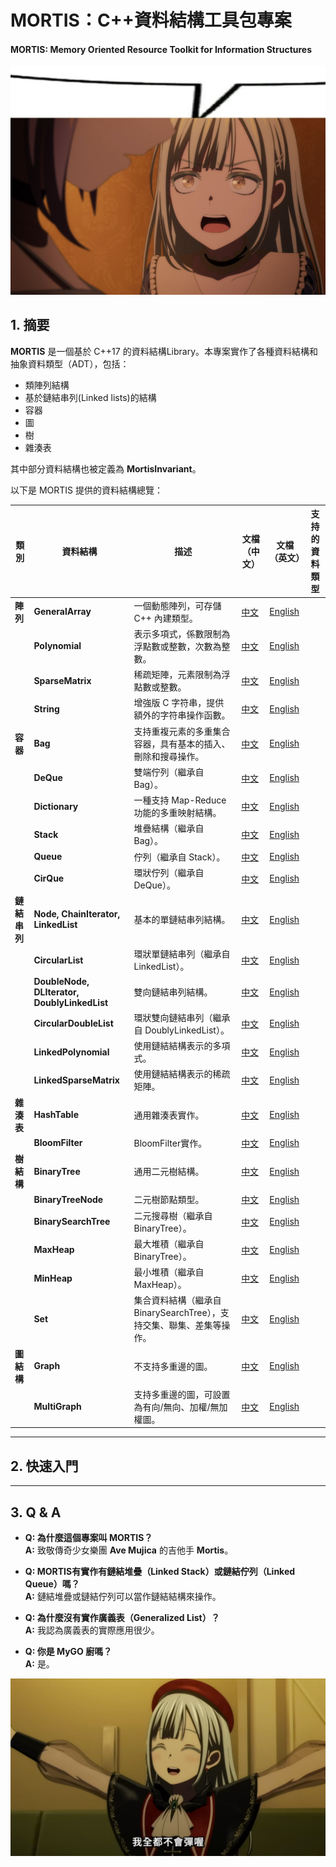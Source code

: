 # **MORTIS：C++資料結構工具包專案**
#### MORTIS: Memory Oriented Resource Toolkit for Information Structures

![image](./media/mortis.jpg)

## **1. 摘要**

**MORTIS** 是一個基於 C++17 的資料結構Library。本專案實作了各種資料結構和抽象資料類型（ADT），包括：

- 類陣列結構  
- 基於鏈結串列(Linked lists)的結構  
- 容器
- 圖
- 樹
- 雜湊表

其中部分資料結構也被定義為 **MortisInvariant**。

以下是 MORTIS 提供的資料結構總覽：

| **類別**  | **資料結構**       | **描述**                                                                                                                                         | **文檔（中文）**                      | **文檔（英文）**                      | **支持的資料類型** |
|-----------|------------------|-------------------------------------------------------------------------------------------------------------|---------------------------------|---------------------------------|-------------------------|
| **陣列**  | **GeneralArray**  | 一個動態陣列，可存儲 C++ 內建類型。                                                                        | [中文](./docs_CN/GeneralArray.md) | [English](./docs_EN/GeneralArray.md) |                         |
|           | **Polynomial**    | 表示多項式，係數限制為浮點數或整數，次數為整數。                                                            | [中文](./docs_CN/Polynomial.md) | [English](./docs_EN/Polynomial.md) |                         |
|           | **SparseMatrix**  | 稀疏矩陣，元素限制為浮點數或整數。                                                                          | [中文](./docs_CN/SparseMatrix.md) | [English](./docs_EN/SparseMatrix.md) |                         |
|           | **String**        | 增強版 C 字符串，提供額外的字符串操作函數。                                                                | [中文](./docs_CN/String.md) | [English](./docs_EN/String.md) |                         |
| **容器**  | **Bag**           | 支持重複元素的多重集合容器，具有基本的插入、刪除和搜尋操作。                                                  | [中文](./docs_CN/Bag.md) | [English](./docs_EN/Bag.md) |                         |
|           | **DeQue**         | 雙端佇列（繼承自 Bag）。                                                                                | [中文](./docs_CN/DeQue.md) | [English](./docs_EN/DeQue.md) |                         |
|           | **Dictionary**    | 一種支持 Map-Reduce 功能的多重映射結構。                                                                   | [中文](./docs_CN/Dictionary.md) | [English](./docs_EN/Dictionary.md) |                         |
|           | **Stack**         | 堆疊結構（繼承自 Bag）。                                                                                     | [中文](./docs_CN/Stack.md) | [English](./docs_EN/Stack.md) |                         |
|           | **Queue**         | 佇列（繼承自 Stack）。                                                                                     | [中文](./docs_CN/Queue.md) | [English](./docs_EN/Queue.md) |                         |
|           | **CirQue**        | 環狀佇列（繼承自 DeQue）。                                                                               | [中文](./docs_CN/CirQue.md) | [English](./docs_EN/CirQue.md) |                         |
| **鏈結串列**  | **Node, ChainIterator, LinkedList** | 基本的單鏈結串列結構。                                                                                    | [中文](./docs_CN/LinkedList.md) | [English](./docs_EN/LinkedList.md) |                         |
|           | **CircularList**  | 環狀單鏈結串列（繼承自 LinkedList）。                                                                      | [中文](./docs_CN/CircularList.md) | [English](./docs_EN/CircularList.md) |                         |
|           | **DoubleNode, DLIterator, DoublyLinkedList** | 雙向鏈結串列結構。                                                                                      | [中文](./docs_CN/DoublyLinkedList.md) | [English](./docs_EN/DoublyLinkedList.md) |                         |
|           | **CircularDoubleList**  | 環狀雙向鏈結串列（繼承自 DoublyLinkedList）。                                                             | [中文](./docs_CN/CircularDoubleList.md) | [English](./docs_EN/CircularDoubleList.md) |                         |
|           | **LinkedPolynomial**  | 使用鏈結結構表示的多項式。                                                                            | [中文](./docs_CN/LinkedPolynomial.md) | [English](./docs_EN/LinkedPolynomial.md) |                         |
|           | **LinkedSparseMatrix**  | 使用鏈結結構表示的稀疏矩陣。                                                                          | [中文](./docs_CN/LinkedSparseMatrix.md) | [English](./docs_EN/LinkedSparseMatrix.md) |                         |
| **雜湊表** | **HashTable**    | 通用雜湊表實作。                                                                                       | [中文](./docs_CN/HashTable.md) | [English](./docs_EN/HashTable.md) |                         |
|           | **BloomFilter**   | BloomFilter實作。                                                                                       | [中文](./docs_CN/BloomFilter.md) | [English](./docs_EN/BloomFilter.md) |                         |
| **樹結構** | **BinaryTree**   | 通用二元樹結構。                                                                                       | [中文](./docs_CN/BinaryTree.md) | [English](./docs_EN/BinaryTree.md) |                         |
|           | **BinaryTreeNode** | 二元樹節點類型。                                                                                     | [中文](./docs_CN/BinaryTreeNode.md) | [English](./docs_EN/BinaryTreeNode.md) |                         |
|           | **BinarySearchTree** | 二元搜尋樹（繼承自 BinaryTree）。                                                                  | [中文](./docs_CN/BinarySearchTree.md) | [English](./docs_EN/BinarySearchTree.md) |                         |
|           | **MaxHeap**       | 最大堆積（繼承自 BinaryTree）。                                                                          | [中文](./docs_CN/MaxHeap.md) | [English](./docs_EN/MaxHeap.md) |                         |
|           | **MinHeap**       | 最小堆積（繼承自 MaxHeap）。                                                                           | [中文](./docs_CN/MinHeap.md) | [English](./docs_EN/MinHeap.md) |                         |
|           | **Set**           | 集合資料結構（繼承自 BinarySearchTree），支持交集、聯集、差集等操作。                                 | [中文](./docs_CN/Set.md) | [English](./docs_EN/Set.md) |                         |
| **圖結構** | **Graph**        | 不支持多重邊的圖。                                                                                | [中文](./docs_CN/Graph.md) | [English](./docs_EN/Graph.md) |                         |
|           | **MultiGraph**  | 支持多重邊的圖，可設置為有向/無向、加權/無加權圖。                                               | [中文](./docs_CN/MultiGraph.md) | [English](./docs_EN/MultiGraph.md) |                         |

---

## **2. 快速入門**
<!--此部分暫時留空-->

---

## **3. Q & A**

- **Q: 為什麼這個專案叫 MORTIS？**  
  **A:** 致敬傳奇少女樂團 **Ave Mujica** 的吉他手 **Mortis**。

- **Q: MORTIS有實作有鏈結堆疊（Linked Stack）或鏈結佇列（Linked Queue）嗎？**  
  **A:** 鏈結堆疊或鏈結佇列可以當作鏈結結構來操作。

- **Q: 為什麼沒有實作廣義表（Generalized List）？**  
  **A:** 我認為廣義表的實際應用很少。

- **Q: 你是 MyGO 廚嗎？**  
  **A:** 是。

![image](./media/mortis2.png)
